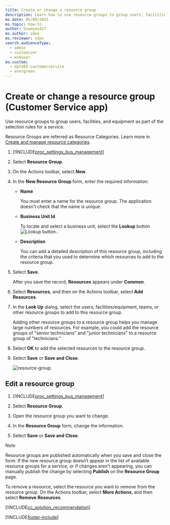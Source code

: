 ```yaml
---
title: Create or change a resource group
description: Learn how to use resource groups to group users, facilities, and equipment as part of the selection rules for a service in Dynamics 365 Customer Service.
ms.date: 05/09/2025
ms.topic: how-to
author: Soumyasd27
ms.author: sdas
ms.reviewer: sdas
search.audienceType: 
  - admin
  - customizer
  - enduser
ms.custom: 
  - dyn365-customerservice
  - evergreen
---
```


# Create or change a resource group (Customer Service app)

Use resource groups to group users, facilities, and equipment as part of the selection rules for a service.

Resource Groups are referred as Resource Categories. Learn more in [Create and manage resource categories](resource-categories-service-scheduling.md).
  
1. [!INCLUDE[proc_settings_bus_management](../../includes/proc-settings-bus-management.md)]  
  
2.  Select **Resource Group**.  
  
3.  On the Actions toolbar, select **New**.  
  
4.  In the **New Resource Group** form, enter the required information:  
  
    - **Name**  
  
         You must enter a name for the resource group. The application doesn't check that the name is unique.  
  
    - **Business Unit Id**  
  
         To locate and select a business unit, select the **Lookup** button ![Lookup button.](../media/crm-ua-lookup-v4.gif "Lookup button").  
  
    - **Description**  
  
         You can add a detailed description of this resource group, including the criteria that you used to determine which resources to add to the resource group.  
  
5.  Select **Save**.  
  
     After you save the record, **Resources** appears under **Common**.  
  
6.  Select **Resources**, and then on the Actions toolbar, select **Add Resources**.  
  
7.  In the **Look Up** dialog, select the users, facilities/equipment, teams, or other resource groups to add to this resource group.  
  
     Adding other resource groups to a resource group helps you manage large numbers of resources. For example, you could add the resource groups of "senior technicians" and "junior technicians" to a resource group of "technicians."  
  
8.  Select **OK** to add the selected resources to the resource group.  
  
9. Select **Save** or **Save and Close**.  

   ![resource-group.](../media/r-rg.png)
  
## Edit a resource group  
  
1.  [!INCLUDE[proc_settings_bus_management](../../includes/proc-settings-bus-management.md)]
  
2.  Select **Resource Group**.  
  
3.  Open the resource group you want to change.  
  
4.  In the **Resource Group** form, change the information.  
  
5.  Select **Save** or **Save and Close**.  
  
> [!NOTE]
>  Resource groups are published automatically when you save and close the form. If the new resource group doesn’t appear in the list of available resource groups for a service, or if changes aren't appearing, you can manually publish the change by selecting **Publish** on the **Resource Group** page.  
>   
>  To remove a resource, select the resource you want to remove from the resource group. On the Actions toolbar, select **More Actions**, and then select **Remove Resources**.  
>   
> [!INCLUDE[cc_solution_recommendation](../../includes/cc-solution-recommendation.md)]


[!INCLUDE[footer-include](../../includes/footer-banner.md)]
